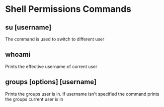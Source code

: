 # Shell Permissions Commands
## su [username]
   The command is used to switch to different user
## whoami
   Prints the effective username of current user
## groups [options] [username]
  Prints the groups user is in. If username isn't specified the command prints the groups current user is in
